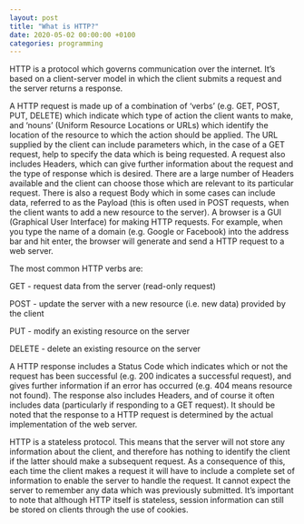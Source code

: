 ```yaml
---
layout: post
title: "What is HTTP?"
date: 2020-05-02 00:00:00 +0100
categories: programming
---
```


HTTP is a protocol which governs communication over the internet. It’s based on a client-server model in which the client submits a request and the server returns a response. 

A HTTP request is made up of a combination of ‘verbs’ (e.g. GET, POST, PUT, DELETE) which indicate which type of action the client wants to make, and ‘nouns’ (Uniform Resource Locations or URLs) which identify the location of the resource to which the action should be applied. The URL supplied by the client can include parameters which, in the case of a GET request, help to specify the data which is being requested. A request also includes Headers, which can give further information about the request and the type of response which is desired. There are a large number of Headers available and the client can choose those which are relevant to its particular request. There is also a request Body which in some cases can include data, referred to as the Payload (this is often used in POST requests, when the client wants to add a new resource to the server). A browser is a GUI (Graphical User Interface) for making HTTP requests. For example, when you type the name of a domain (e.g. Google or Facebook) into the address bar and hit enter, the browser will generate and send a HTTP request to a web server.

The most common HTTP verbs are:

GET - request data from the server (read-only request)

POST - update the server with a new resource (i.e. new data) provided by the client

PUT - modify an existing resource on the server

DELETE - delete an existing resource on the server

A HTTP response includes a Status Code which indicates which or not the request has been successful (e.g. 200 indicates a successful request), and gives further information if an error has occurred (e.g. 404 means resource not found). The response also includes Headers, and of course it often includes data (particularly if responding to a GET request). It should be noted that the response to a HTTP request is determined by the actual implementation of the web server.

HTTP is a stateless protocol. This means that the server will not store any information about the client, and therefore has nothing to identify the client if the latter should make a subsequent request. As a consequence of this, each time the client makes a request it will have to include a complete set of information to enable the server to handle the request. It cannot expect the server to remember any data which was previously submitted. It’s important to note that although HTTP itself is stateless, session information can still be stored on clients through the use of cookies.